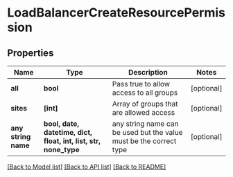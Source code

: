 # LoadBalancerCreateResourcePermission


## Properties
Name | Type | Description | Notes
------------ | ------------- | ------------- | -------------
**all** | **bool** | Pass true to allow access to all groups | [optional] 
**sites** | **[int]** | Array of groups that are allowed access | [optional] 
**any string name** | **bool, date, datetime, dict, float, int, list, str, none_type** | any string name can be used but the value must be the correct type | [optional]

[[Back to Model list]](../README.md#documentation-for-models) [[Back to API list]](../README.md#documentation-for-api-endpoints) [[Back to README]](../README.md)


